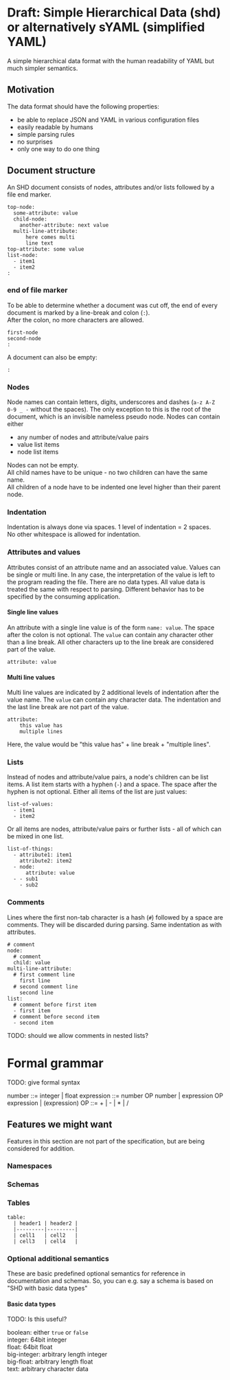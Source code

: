 # Draft: Simple Hierarchical Data (shd) or alternatively sYAML (simplified YAML)
A simple hierarchical data format with the human readability of YAML but much simpler semantics.

## Motivation
The data format should have the following properties:
- be able to replace JSON and YAML in various configuration files
- easily readable by humans
- simple parsing rules
- no surprises
- only one way to do one thing

## Document structure
An SHD document consists of nodes, attributes and/or lists followed by a file end marker.
```
top-node:
  some-attribute: value
  child-node:
    another-attribute: next value
  multi-line-attribute:
      here comes multi
      line text
top-attribute: some value
list-node:
  - item1
  - item2
:
```

### end of file marker

To be able to determine whether a document was cut off,
the end of every document is marked by a line-break and colon (`:`).  
After the colon, no more characters are allowed.
```
first-node
second-node
:
```

A document can also be empty:
```
:
```

### Nodes
Node names can contain letters, digits, underscores and dashes (`a-z A-Z 0-9 _ -` without the spaces).
The only exception to this is the root of the document, which is an invisible nameless pseudo node.
Nodes can contain either
- any number of nodes and attribute/value pairs
- value list items
- node list items

Nodes can not be empty.  
All child names have to be unique - no two children can have the same name.  
All children of a node have to be indented one level higher than their parent node.

### Indentation
Indentation is always done via spaces. 1 level of indentation = 2 spaces.  
No other whitespace is allowed for indentation.

### Attributes and values
Attributes consist of an attribute name and an associated value.
Values can be single or multi line.
In any case, the interpretation of the value is left to the program reading the file.
There are no data types.
All value data is treated the same with respect to parsing.
Different behavior has to be specified by the consuming application.

#### Single line values
An attribute with a single line value is of the form `name: value`.
The space after the colon is not optional.
The `value` can contain any character other than a line break.
All other characters up to the line break are considered part of the value.
```
attribute: value
```

#### Multi line values
Multi line values are indicated by 2 additional levels of indentation after the value name.
The `value` can contain any character data.
The indentation and the last line break are not part of the value.
```
attribute:
    this value has
    multiple lines
```
Here, the value would be "this value has" + line break + "multiple lines". 

### Lists
Instead of nodes and attribute/value pairs, a node's children can be list items.
A list item starts with a hyphen (`-`) and a space.
The space after the hyphen is not optional.
Either all items of the list are just values:
```
list-of-values:
  - item1
  - item2
```
Or all items are nodes, attribute/value pairs or further lists - all of which can be mixed in one list.
```
list-of-things:
  - attribute1: item1
    attribute2: item2
  - node:
      attribute: value
  - - sub1
    - sub2
```

### Comments
Lines where the first non-tab character is a hash (`#`) followed by a space are comments.
They will be discarded during parsing.
Same indentation as with attributes.
```
# comment
node:
  # comment
  child: value
multi-line-attribute:
  # first comment line
    first line
  # second comment line
    second line
list:
  # comment before first item
  - first item
  # comment before second item
  - second item
```

TODO: should we allow comments in nested lists?

# Formal grammar
TODO: give formal syntax

number ::= integer | float
expression ::= number OP number | expression OP expression | (expression)
OP ::= + | - | * | /

## Features we might want
Features in this section are not part of the specification, but are being considered for addition. 

### Namespaces

### Schemas

### Tables
```
table:
  | header1 | header2 |
  |---------|---------|
  | cell1   | cell2   |
  | cell3   | cell4   |
```

### Optional additional semantics
These are basic predefined optional semantics for reference in documentation and schemas.
So, you can e.g. say a schema is based on "SHD with basic data types"

#### Basic data types
TODO: Is this useful?

boolean: either `true` or `false`  
integer: 64bit integer  
float: 64bit float  
big-integer: arbitrary length integer  
big-float: arbitrary length float  
text: arbitrary character data  
